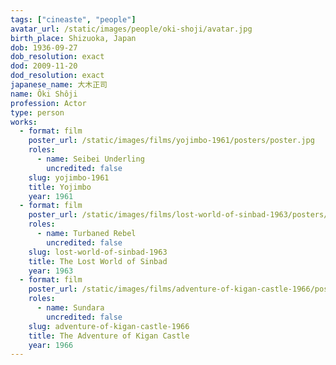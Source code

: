 ```yaml
---
tags: ["cineaste", "people"]
avatar_url: /static/images/people/oki-shoji/avatar.jpg
birth_place: Shizuoka, Japan
dob: 1936-09-27
dob_resolution: exact
dod: 2009-11-20
dod_resolution: exact
japanese_name: 大木正司
name: Ôki Shôji
profession: Actor
type: person
works:
  - format: film
    poster_url: /static/images/films/yojimbo-1961/posters/poster.jpg
    roles:
      - name: Seibei Underling
        uncredited: false
    slug: yojimbo-1961
    title: Yojimbo
    year: 1961
  - format: film
    poster_url: /static/images/films/lost-world-of-sinbad-1963/posters/poster.jpg
    roles:
      - name: Turbaned Rebel
        uncredited: false
    slug: lost-world-of-sinbad-1963
    title: The Lost World of Sinbad
    year: 1963
  - format: film
    poster_url: /static/images/films/adventure-of-kigan-castle-1966/posters/poster.jpg
    roles:
      - name: Sundara
        uncredited: false
    slug: adventure-of-kigan-castle-1966
    title: The Adventure of Kigan Castle
    year: 1966
---
```

